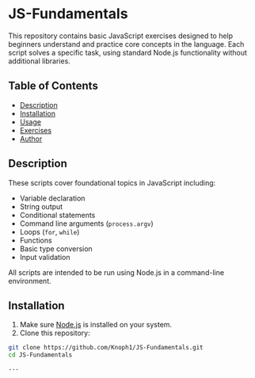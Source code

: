 # JS-Fundamentals

This repository contains basic JavaScript exercises designed to help beginners understand and practice core concepts in the language. Each script solves a specific task, using standard Node.js functionality without additional libraries.

## Table of Contents

- [Description](#description)
- [Installation](#installation)
- [Usage](#usage)
- [Exercises](#exercises)
- [Author](#author)

## Description

These scripts cover foundational topics in JavaScript including:
- Variable declaration
- String output
- Conditional statements
- Command line arguments (`process.argv`)
- Loops (`for`, `while`)
- Functions
- Basic type conversion
- Input validation

All scripts are intended to be run using Node.js in a command-line environment.

## Installation

1. Make sure [Node.js](https://nodejs.org/) is installed on your system.
2. Clone this repository:

```bash
git clone https://github.com/Knoph1/JS-Fundamentals.git
cd JS-Fundamentals

---
